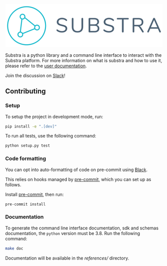 <div align="center">
  <img src="substra_horizontal-color.svg" width="600"/>
</div>

Substra is a python library and a command line interface to interact with the Substra platform.
For more information on what is substra and how to use it, please refer to the [user documentation](https://docs.substra.org/).

Join the discussion on [Slack](https://substra-workspace.slack.com/)!

## Contributing

### Setup

To setup the project in development mode, run:

```sh
pip install -e ".[dev]"
```

To run all tests, use the following command:

```sh
python setup.py test
```

### Code formatting

You can opt into auto-formatting of code on pre-commit using [Black](https://github.com/psf/black).

This relies on hooks managed by [pre-commit](https://pre-commit.com/), which you can set up as follows.

Install [pre-commit](https://pre-commit.com/), then run:

```sh
pre-commit install
```

### Documentation

To generate the command line interface documentation, sdk and schemas documentation, the `python` version
must be 3.8. Run the following command:

```sh
make doc
```

Documentation will be available in the *references/* directory.
